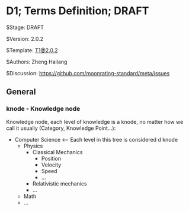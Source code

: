 # D1; Terms Definition; DRAFT

$Stage: DRAFT

$Version: 2.0.2

$Template: T1@2.0.2

$Authors: Zheng Hailang

$Discussion: https://github.com/moonrating-standard/meta/issues

## General

### knode - Knowledge node

Knowledge node, each level of knowledge is a knode, no matter how we call it usually (Category, Knowledge Point...):

- Computer Science <-- Each level in this tree is considered d knode
    - Physics
        - Classical Mechanics
            - Position
            - Velocity
            - Speed
            - ...
        - Relativistic mechanics
        - ...
    - Math
    - ...
